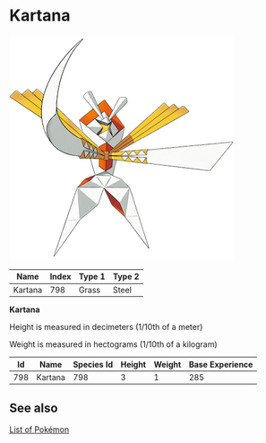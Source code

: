 # Kartana


![Kartana](images/798.png)

| **Name** | **Index** | **Type 1** | **Type 2** |
|----|----|----|----|
| Kartana | 798 | Grass | Steel  |

**Kartana** 


Height is measured in decimeters (1/10th of a meter)

Weight is measured in hectograms (1/10th of a kilogram)

| **Id** | **Name** | **Species Id** | **Height** | **Weight** | **Base Experience** |
|--------|----------|----------------|------------|------------|---------------------|
| 798 | Kartana | 798 | 3 | 1 | 285 |


## See also

[List of Pokémon](../pokemon.md)
